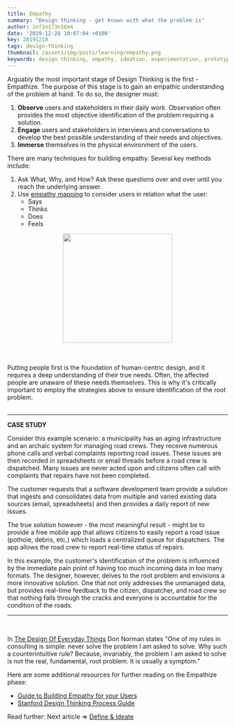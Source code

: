 ```yaml
---
title: Empathy
summary: "Design thinking - get known with what the problem is"
author: 1nf1n173n16m4
date: '2019-12-28 10:07:04 +0100'
key: 20191218
tags: design-thinking
thumbnail: /assets/img/posts/learning/empathy.png
keywords: design thinking, empathy, ideation, experimentation, prototype, test
---
```



Arguably the most important stage of Design Thinking is the first - Empathize.  The purpose of this stage is to gain an empathic understanding of the problem at hand.  To do so, the designer must:
1. **Observe** users and stakeholders in their daily work.  Observation often provides the most objective identification of the problem requiring a solution.
2. **Engage** users and stakeholders in interviews and conversations to develop the best possible understanding of their needs and objectives.
3. **Immerse** themselves in the physical environment of the users.

There are many techniques for building empathy.  Several key methods include:
1. Ask What, Why, and How? Ask these questions over and over until you reach the underlying answer.
2. Use [empathy mapping](https://www.nngroup.com/articles/empathy-mapping/) to consider users in relation what the user:
    - Says
    - Thinks
    - Does
    - Feels

<p align="center">
  <img src="https://user-images.githubusercontent.com/57373296/75280377-4f69a780-57db-11ea-85b6-245c222f8f9b.png" width="250" height="250">
</p>

<br>

<br>
Putting people first is the foundation of human-centric design, and it requires a deep understanding of their true needs.  Often, the affected people are unaware of these needs themselves.  This is why it's critically important to employ the strategies above to ensure identification of the root problem.
<br>
<br>
<hr>

**CASE STUDY**

Consider this example scenario: a municipality has an aging infrastructure and an archaic system for managing road crews.  They receive numerous phone calls and verbal complaints reporting road issues. These issues are then recorded in spreadsheets or email threads before a road crew is dispatched.  Many issues are never acted upon and citizens often call with complaints that repairs have not been completed.

The customer requests that a software development team provide a solution that ingests and consolidates data from multiple and varied existing data sources (email, spreadsheets) and then provides a daily report of new issues.

The true solution however - the most meaningful result - might be to provide a free mobile app that allows citizens to easily report a road issue (pothole, debris, etc.) which loads a centralized queue for dispatchers.  The app allows the road crew to report real-time status of repairs.

In this example, the customer's identification of the problem is influenced by the immediate pain point of having too much incoming data in too many formats.  The designer, however, delves to the root problem and envisions a more innovative solution.  One that not only addresses the unmanaged data, but provides real-time feedback to the citizen, dispatcher, and road crew so that nothing falls through the cracks and everyone is accountable for the condition of the roads.

<hr>
<br>

In [The Design Of Everyday Things](https://jnd.org/the-design-of-everyday-things-revised-and-expanded-edition/) Don Norman states "One of my rules in consulting is simple: never solve the problem I am asked to solve. Why such a counterintuitive rule? Because, invariably, the problem I am asked to solve is not the real, fundamental, root problem.  It is usually a symptom."

Here are some additional resources for further reading on the Empathize phase:
- [Guide to Building Empathy for your Users](https://careerfoundry.com/en/blog/ux-design/what-is-empathy-in-design-thinking/)
- [Stanford Design Thinking Process Guide](https://dschool-old.stanford.edu/sandbox/groups/designresources/wiki/36873/attachments/74b3d/ModeGuideBOOTCAMP2010L.pdf)

Read further:
Next article => [Define & Ideate](/blog/learning/design-thinking/define/)
